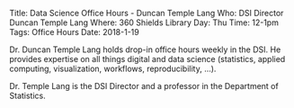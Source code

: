 Title: Data Science Office Hours - Duncan Temple Lang
Who: DSI Director Duncan Temple Lang
Where: 360 Shields Library
Day: Thu
Time: 12-1pm
Tags: Office Hours
Date: 2018-1-19

Dr. Duncan Temple Lang holds drop-in office hours weekly in the DSI. He provides expertise on all things digital and data science (statistics, applied computing, visualization, workflows, reproducibility, ...).

Dr. Temple Lang is the DSI Director and a professor in the Department of Statistics.